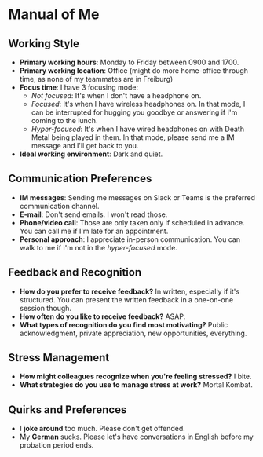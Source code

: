 # Manual of Me

## Working Style

- **Primary working hours**: Monday to Friday between 0900 and 1700.
- **Primary working location**: Office (might do more home-office through time, as none of my teammates are in Freiburg)
- **Focus time**: I have 3 focusing mode:
  + _Not focused_: It's when I don't have a headphone on.
  + _Focused_: It's when I have wireless headphones on. In that mode, I can be interrupted for hugging you goodbye or answering if I'm coming to the lunch.
  + _Hyper-focused_: It's when I have wired headphones on with Death Metal being played in them. In that mode, please send me a IM message and I'll get back to you.
- **Ideal working environment**: Dark and quiet.

## Communication Preferences

- **IM messages**: Sending me messages on Slack or Teams is the preferred communication channel.
- **E-mail**: Don't send emails. I won't read those.
- **Phone/video call**: Those are only taken only if scheduled in advance. You can call me if I'm late for an appointment.
- **Personal approach**: I appreciate in-person communication. You can walk to me if I'm not in the _hyper-focused_ mode.

## Feedback and Recognition

- **How do you prefer to receive feedback?** In written, especially if it's structured. You can present the written feedback in a one-on-one session though.
- **How often do you like to receive feedback?** ASAP.
- **What types of recognition do you find most motivating?** Public acknowledgment, private appreciation, new opportunities, everything. 

## Stress Management

- **How might colleagues recognize when you're feeling stressed?** I bite.
- **What strategies do you use to manage stress at work?** Mortal Kombat.
 
## Quirks and Preferences

- I **joke around** too much. Please don't get offended.
- My **German** sucks. Please let's have conversations in English before my probation period ends.
